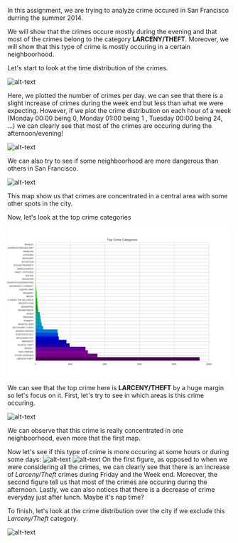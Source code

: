 
In this assignment, we are trying to analyze crime occured in San Francisco durring the summer 2014.

We will show that the crimes occure mostly during the evening and that most of the crimes belong to the category **LARCENY/THEFT**. Moreover, we will show that this type of crime is mostly occuring in a certain neighboorhood.

Let's start to look at the time distribution of the crimes.  

![alt-text](crimes_per_day.png)

Here, we plotted the number of crimes per day. we can see that there is a slight increase of crimes during the week end but less than what we were expecting. However, if we plot the crime distribution on each hour of a week (Monday 00:00 being 0, Monday 01:00 being 1 , Tuesday 00:00 being 24, ...) we can 
clearly see that most of the crimes are occuring during the afternoon/evening!

![alt-text](crimes_distribution_per_hour.png)

We can also try to see if some neighboorhood are more dangerous than others in San Francisco.

![alt-text](map_all_crimes.png)

This map show us that crimes are concentrated in a central area with some other spots in the city.


Now, let's look at the top crime categories

![alt-text](category.png)

We can see that the top crime here is **LARCENY/THEFT** by a huge margin so let's focus on it.
First, let's try to see in which areas is this crime occuring.

![alt-text](map_larceny.png)

We can observe that this crime is really concentrated in one neighboorhood, even more that the first map.

Now let's see if this type of crime is more occuring at some hours or during some days:
![alt-text](larceny_per_day.png) ![alt-text](larceny_per_hour.png)
On the first figure, as opposed to when we were considering all the crimes, we can clearly see that there is an increase of *Larceny/Theft* crimes during Friday and the Week end. Moreover, the second figure tell us that most of the crimes are occuring during the afternoon. Lastly, we can also notices that there is a decrease of crime everyday just after lunch. Maybe it's nap time?

To finish, let's look at the crime distribution over the city if we exclude this *Larceny/Theft* category.

![alt-text](map_without_larceny.png)